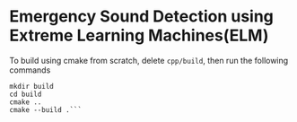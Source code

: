 # Emergency Sound Detection using Extreme Learning Machines(ELM)

To build using cmake from scratch, delete `cpp/build`, then run the following commands
```cd cpp
mkdir build
cd build
cmake ..
cmake --build .```
